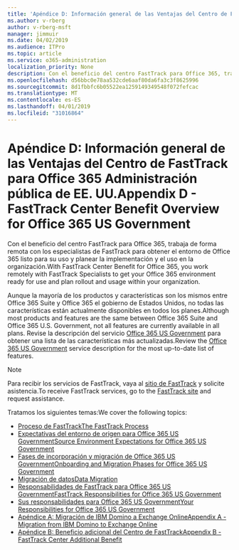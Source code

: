 ```yaml
---
title: 'Apéndice D: Información general de las Ventajas del Centro de FastTrack para Office 365 Administración pública de EE. UU.'
ms.author: v-rberg
author: v-rberg-msft
manager: jimmuir
ms.date: 04/02/2019
ms.audience: ITPro
ms.topic: article
ms.service: o365-administration
localization_priority: None
description: Con el beneficio del centro FastTrack para Office 365, trabaja de forma remota con los especialistas de FastTrack para obtener el entorno de Office 365 listo para su uso y planear la implementación y el uso en la organización.
ms.openlocfilehash: d56bbc0e78aa532cde6aaf80da6fa3c3f8625996
ms.sourcegitcommit: 8d1fbbfc6b05522ea1259149349548f072fefcac
ms.translationtype: MT
ms.contentlocale: es-ES
ms.lasthandoff: 04/01/2019
ms.locfileid: "31016864"
---
```

# <a name="appendix-d---fasttrack-center-benefit-overview-for-office-365-us-government"></a><span data-ttu-id="4cd4c-103">Apéndice D: Información general de las Ventajas del Centro de FastTrack para Office 365 Administración pública de EE. UU.</span><span class="sxs-lookup"><span data-stu-id="4cd4c-103">Appendix D - FastTrack Center Benefit Overview for Office 365 US Government</span></span>

<span data-ttu-id="4cd4c-104">Con el beneficio del centro FastTrack para Office 365, trabaja de forma remota con los especialistas de FastTrack para obtener el entorno de Office 365 listo para su uso y planear la implementación y el uso en la organización.</span><span class="sxs-lookup"><span data-stu-id="4cd4c-104">With FastTrack Center Benefit for Office 365, you work remotely with FastTrack Specialists to get your Office 365 environment ready for use and plan rollout and usage within your organization.</span></span> 
  
<span data-ttu-id="4cd4c-105">Aunque la mayoría de los productos y características son los mismos entre Office 365 Suite y Office 365 el gobierno de Estados Unidos, no todas las características están actualmente disponibles en todos los planes.</span><span class="sxs-lookup"><span data-stu-id="4cd4c-105">Although most products and features are the same between Office 365 Suite and Office 365 U.S. Government, not all features are currently available in all plans.</span></span> <span data-ttu-id="4cd4c-106">Revise la descripción del servicio [Office 365 US Government](https://aka.ms/aboutgovcloud) para obtener una lista de las características más actualizadas.</span><span class="sxs-lookup"><span data-stu-id="4cd4c-106">Review the [Office 365 US Government](https://aka.ms/aboutgovcloud) service description for the most up-to-date list of features.</span></span>

> [!NOTE]
> <span data-ttu-id="4cd4c-107">Para recibir los servicios de FastTrack, vaya al [sitio de FastTrack](https://go.microsoft.com/fwlink/?linkid=780698) y solicite asistencia.</span><span class="sxs-lookup"><span data-stu-id="4cd4c-107">To receive FastTrack services, go to the [FastTrack site](https://go.microsoft.com/fwlink/?linkid=780698) and request assistance.</span></span>  

<span data-ttu-id="4cd4c-108">Tratamos los siguientes temas:</span><span class="sxs-lookup"><span data-stu-id="4cd4c-108">We cover the following topics:</span></span>
- [<span data-ttu-id="4cd4c-109">Proceso de FastTrack</span><span class="sxs-lookup"><span data-stu-id="4cd4c-109">The FastTrack Process</span></span>](O365-fasttrack-process.md) 
- [<span data-ttu-id="4cd4c-110">Expectativas del entorno de origen para Office 365 US Government</span><span class="sxs-lookup"><span data-stu-id="4cd4c-110">Source Environment Expectations for Office 365 US Government</span></span>](US-Gov-appendix-source-environment-expectations.md)   
- [<span data-ttu-id="4cd4c-111">Fases de incorporación y migración de Office 365 US Government</span><span class="sxs-lookup"><span data-stu-id="4cd4c-111">Onboarding and Migration Phases for Office 365 US Government</span></span>](US-Gov-appendix-onboarding-and-migration.md)
- [<span data-ttu-id="4cd4c-112">Migración de datos</span><span class="sxs-lookup"><span data-stu-id="4cd4c-112">Data Migration</span></span>](O365-data-migration.md)    
- [<span data-ttu-id="4cd4c-113">Responsabilidades de FastTrack para Office 365 US Government</span><span class="sxs-lookup"><span data-stu-id="4cd4c-113">FastTrack Responsibilities for Office 365 US Government</span></span>](US-Gov-appendix-fasttrack-responsibilities.md)   
- [<span data-ttu-id="4cd4c-114">Sus responsabilidades para Office 365 US Government</span><span class="sxs-lookup"><span data-stu-id="4cd4c-114">Your Responsibilities for Office 365 US Government</span></span>](US-Gov-appendix-your-responsibilities.md) 
- [<span data-ttu-id="4cd4c-115">Apéndice A: Migración de IBM Domino a Exchange Online</span><span class="sxs-lookup"><span data-stu-id="4cd4c-115">Appendix A - Migration from IBM Domino to Exchange Online</span></span>](O365-from-ibm-domino-to-exchange-online.md)   
- [<span data-ttu-id="4cd4c-116">Apéndice B: Beneficio adicional del Centro de FastTrack</span><span class="sxs-lookup"><span data-stu-id="4cd4c-116">Appendix B - FastTrack Center Additional Benefit</span></span>](O365-fasttrack-additional-benefits.md)


